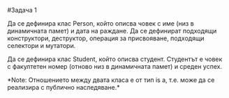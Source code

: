#Задача 1

Да се дефинира клас Person, който описва човек с име (низ в динамичната памет) и дата на
раждане. Да се дефинират подходящи конструктори, деструктор, операция за присвояване,
подходящи селектори и мутатори.

Да се дефинира клас Student, който описва студент. Студентът е човек с факултетен номер
(отново низ в динамичната памет) и среден успех. 
<p/> *Note: Отношението между двата класа е от тип is a, т.е. може да се реализира с публично наследяване.*
